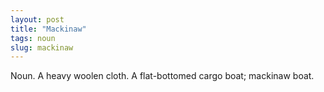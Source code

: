 ```yaml
---
layout: post
title: "Mackinaw"
tags: noun
slug: mackinaw
---
```

Noun. A heavy woolen cloth. A flat-bottomed cargo boat; mackinaw boat.
